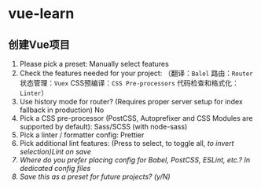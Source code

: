 # vue-learn

## 创建Vue项目

1. Please pick a preset: Manually select features
2. Check the features needed for your project: （翻译：`Balel` 路由：`Router` 状态管理：`Vuex` CSS预编译：`CSS Pre-processors` 代码检查和格式化：`Linter`）
3. Use history mode for router? (Requires proper server setup for index fallback in production) No
4. Pick a CSS pre-processor (PostCSS, Autoprefixer and CSS Modules are supported by default): Sass/SCSS (with node-sass)
5. Pick a linter / formatter config: Prettier
6. Pick additional lint features: (Press <space> to select, <a> to toggle all, <i> to invert selection)Lint on save
7. Where do you prefer placing config for Babel, PostCSS, ESLint, etc.? In dedicated config files
8. Save this as a preset for future projects? (y/N)

